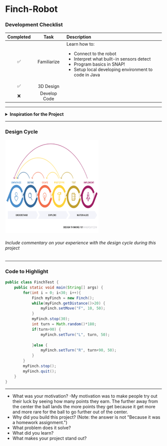 # Finch-Robot

### Development Checklist

| Completed | Task         | Description |
|:---------:| :-----------:|:------------|
|    ✅     | Familiarize  | Learn how to: <ul><li>Connect to the robot</li><li>Interpret what built-in sensors detect</li><li>Program basics in SNAP!</li><li>Setup local developing environment to code in Java</li></ul>|
|    ✅     | 3D Design    |             |
|    ❌     | Develop Code |             |

---

<details>
<summary><strong>Inspiration for the Project</strong></summary>

I wanted to serve people **Oreos** as a prize for participating!
</details>

---

### Design Cycle
<img src="design_cycle.png" alt="design cycle" width="300" height="300">

###### Include commentary on your experience with the design cycle during this project

---

### Code to Highlight
```java
public class FinchTest {
    public static void main(String[] args) {
        for(int i = 0; i<30; i++){
            Finch myFinch = new Finch();
            while(myFinch.getDistance()>20) {
        	    myFinch.setMove("F", 10, 50);
            }
            myFinch.stop(30);
            int turn = Math.random()*180;
            if(turn>90) {
        	    myFinch.setTurn("L", turn, 50);
        
            }else {
        	    myFinch.setTurn("R", turn+90, 50);
            }
        }
        myFinch.stop();
        myFinch.quit();
    }
}
```

---


- What was your motivation?
  -My motivation was to make people try out their luck by seeing how many points they earn. The further away from the center the ball lands the more points they get because it get more and more rare for the ball to go     further out of the center.
- Why did you build this project? (Note: the answer is not "Because it was a homework assignment.")
- What problem does it solve?
- What did you learn?
- What makes your project stand out?

